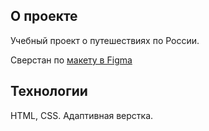 ## О проекте
Учебный проект о путешествиях по России.

Сверстан по [макету в Figma](https://www.figma.com/file/5S2WSbEFL6awjVWJ0NWL8Q/Sprint-3_-Russia-_-desktop-mobile?node-id=28503%3A0)

## Технологии
HTML, CSS. Адаптивная верстка.